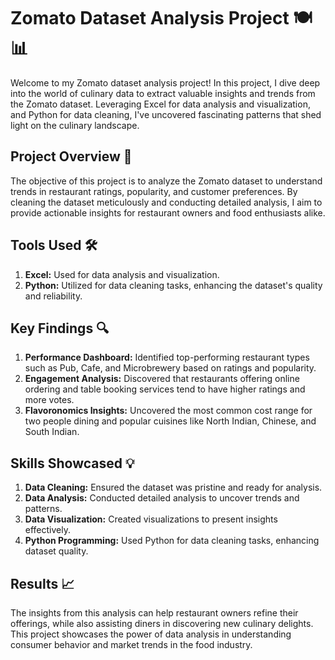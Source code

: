 # Zomato Dataset Analysis Project 🍽️📊

Welcome to my Zomato dataset analysis project! In this project, I dive deep into the world of culinary data to extract valuable insights and trends from the Zomato dataset. Leveraging Excel for data analysis and visualization, and Python for data cleaning, I've uncovered fascinating patterns that shed light on the culinary landscape.

## Project Overview 🚀
The objective of this project is to analyze the Zomato dataset to understand trends in restaurant ratings, popularity, and customer preferences. By cleaning the dataset meticulously and conducting detailed analysis, I aim to provide actionable insights for restaurant owners and food enthusiasts alike.

## Tools Used 🛠️
1. **Excel:** Used for data analysis and visualization.
2. **Python:** Utilized for data cleaning tasks, enhancing the dataset's quality and reliability.

## Key Findings 🔍
1. **Performance Dashboard:** Identified top-performing restaurant types such as Pub, Cafe, and Microbrewery based on ratings and popularity.
2. **Engagement Analysis:** Discovered that restaurants offering online ordering and table booking services tend to have higher ratings and more votes.
3. **Flavoronomics Insights:** Uncovered the most common cost range for two people dining and popular cuisines like North Indian, Chinese, and South Indian.

## Skills Showcased 💡
1. **Data Cleaning:** Ensured the dataset was pristine and ready for analysis.
2. **Data Analysis:** Conducted detailed analysis to uncover trends and patterns.
3. **Data Visualization:** Created visualizations to present insights effectively.
4. **Python Programming:** Used Python for data cleaning tasks, enhancing dataset quality.

## Results 📈
The insights from this analysis can help restaurant owners refine their offerings, while also assisting diners in discovering new culinary delights. This project showcases the power of data analysis in understanding consumer behavior and market trends in the food industry.
